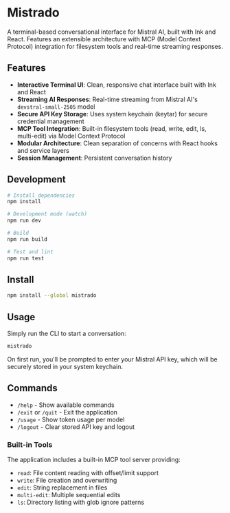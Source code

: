 # Mistrado

A terminal-based conversational interface for Mistral AI, built with Ink and React. Features an extensible architecture with MCP (Model Context Protocol) integration for filesystem tools and real-time streaming responses.

## Features

- **Interactive Terminal UI**: Clean, responsive chat interface built with Ink and React
- **Streaming AI Responses**: Real-time streaming from Mistral AI's `devstral-small-2505` model
- **Secure API Key Storage**: Uses system keychain (keytar) for secure credential management
- **MCP Tool Integration**: Built-in filesystem tools (read, write, edit, ls, multi-edit) via Model Context Protocol
- **Modular Architecture**: Clean separation of concerns with React hooks and service layers
- **Session Management**: Persistent conversation history

## Development

```bash
# Install dependencies
npm install

# Development mode (watch)
npm run dev

# Build
npm run build

# Test and lint
npm run test
```

## Install

```bash
npm install --global mistrado
```

## Usage

Simply run the CLI to start a conversation:

```bash
mistrado
```

On first run, you'll be prompted to enter your Mistral API key, which will be securely stored in your system keychain.

## Commands

- `/help` - Show available commands
- `/exit` or `/quit` - Exit the application
- `/usage` - Show token usage per model
- `/logout` - Clear stored API key and logout

### Built-in Tools

The application includes a built-in MCP tool server providing:

- `read`: File content reading with offset/limit support
- `write`: File creation and overwriting
- `edit`: String replacement in files
- `multi-edit`: Multiple sequential edits
- `ls`: Directory listing with glob ignore patterns
